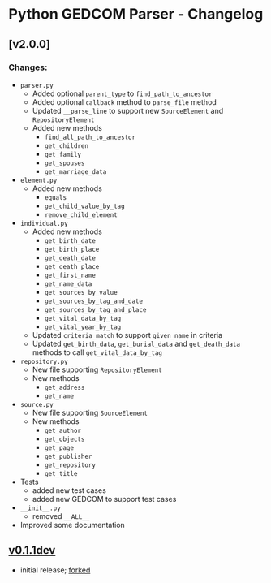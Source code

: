 # Python GEDCOM Parser - Changelog

## [v2.0.0] 

### Changes:

- `parser.py`
	- Added optional `parent_type` to `find_path_to_ancestor`
	- Added optional `callback` method to `parse_file` method
	- Updated `__parse_line` to support new `SourceElement` and `RepositoryElement`
	- Added new methods
		- `find_all_path_to_ancestor`
		- `get_children`
		- `get_family`
		- `get_spouses`
		- `get_marriage_data`
- `element.py`
	- Added new methods
		- `equals`
		- `get_child_value_by_tag`
		- `remove_child_element`
- `individual.py`
	- Added new methods
		- `get_birth_date`
		- `get_birth_place`
		- `get_death_date`
		- `get_death_place`
		- `get_first_name`
		- `get_name_data`
		- `get_sources_by_value`
		- `get_sources_by_tag_and_date`
		- `get_sources_by_tag_and_place`
		- `get_vital_data_by_tag`
		- `get_vital_year_by_tag`
	- Updated `criteria_match` to support `given_name` in criteria
	- Updated `get_birth_data`, `get_burial_data` and `get_death_data` methods to call `get_vital_data_by_tag`
- `repository.py`
	- New file supporting `RepositoryElement`
	- New methods
		- `get_address`
		- `get_name`
- `source.py`
	- New file supporting `SourceElement`
	- New methods
		- `get_author`
		- `get_objects`
		- `get_page`
		- `get_publisher`
		- `get_repository`
		- `get_title`
- Tests
	- added new test cases
	- added new GEDCOM to support test cases
- `__init__.py`
	- removed `__ALL__`
- Improved some documentation

## [v0.1.1dev](https://github.com/nickreynke/python-gedcom/releases/tag/v0.1.1dev)

- initial release; [forked](https://github.com/nickreynke/python-gedcom/releases/tag/v1.0.0)

